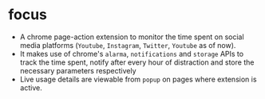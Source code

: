# focus
* A chrome page-action extension to monitor the time spent on social media platforms (`Youtube`, `Instagram`, `Twitter`, `Youtube` as of now).
* It makes use of chrome's `alarma`, `notifications` and `storage` APIs to track the time spent, notify after every hour of distraction and store the necessary parameters respectively
* Live usage details are viewable from `popup` on pages where extension is active.
